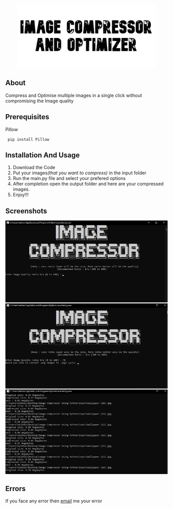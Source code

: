 <div align="center">
  <img src="Images/img1.svg" height="200px"/>
</div>

<h2><b>About</b></h2>
  Compress and Optimise multiple images in a single click without compromising the Image quality

  
<h2>  <b>Prerequisites</b>  </h2>

Pillow 
```
 pip install Pillow
```
<h2><b>Installation And Usage</b></h2>

1. Download the Code
4. Put your images<i>(that you want to compress)</i> in the input folder
6. Run the main.py file and select your prefered options
7. After completion open the output folder and here are your compressed images.
8. Enjoy!!!

<h2><b>Screenshots</b></h2>

 <img src="/Images/img.jpg" height="auto" width="auto"/>
 <img src="/Images/img3.jpg" height="auto" width="auto"/>
 <img src="/Images/img4.jpg" height="auto" width="auto"/>

<h2><b>Errors</b></h2>
If you face any error then <a href="mailto:varunsaini98174@gmail.com">email<a> me your error
